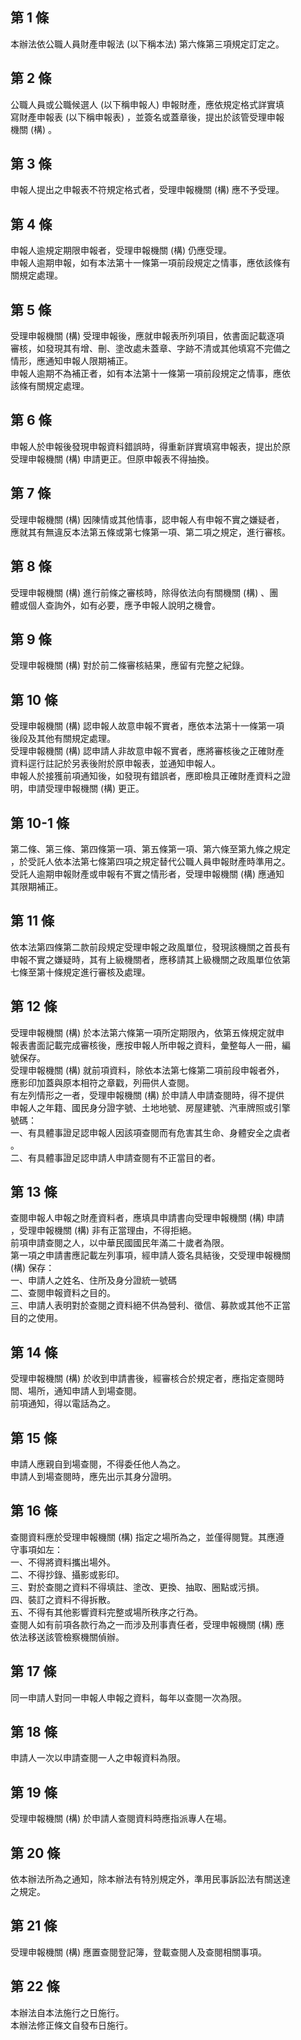 第 1 條
-------
本辦法依公職人員財產申報法 (以下稱本法) 第六條第三項規定訂定之。

第 2 條
-------
公職人員或公職候選人 (以下稱申報人) 申報財產，應依規定格式詳實填  
寫財產申報表 (以下稱申報表) ，並簽名或蓋章後，提出於該管受理申報  
機關 (構) 。

第 3 條
-------
申報人提出之申報表不符規定格式者，受理申報機關 (構) 應不予受理。

第 4 條
-------
申報人逾規定期限申報者，受理申報機關 (構) 仍應受理。  
申報人逾期申報，如有本法第十一條第一項前段規定之情事，應依該條有  
關規定處理。

第 5 條
-------
受理申報機關 (構) 受理申報後，應就申報表所列項目，依書面記載逐項  
審核，如發現其有增、刪、塗改處未蓋章、字跡不清或其他填寫不完備之  
情形，應通知申報人限期補正。  
申報人逾期不為補正者，如有本法第十一條第一項前段規定之情事，應依  
該條有關規定處理。

第 6 條
-------
申報人於申報後發現申報資料錯誤時，得重新詳實填寫申報表，提出於原  
受理申報機關 (構) 申請更正。但原申報表不得抽換。

第 7 條
-------
受理申報機關 (構) 因陳情或其他情事，認申報人有申報不實之嫌疑者，  
應就其有無違反本法第五條或第七條第一項、第二項之規定，進行審核。

第 8 條
-------
受理申報機關 (構) 進行前條之審核時，除得依法向有關機關 (構) 、團  
體或個人查詢外，如有必要，應予申報人說明之機會。

第 9 條
-------
受理申報機關 (構) 對於前二條審核結果，應留有完整之紀錄。

第 10 條
--------
受理申報機關 (構) 認申報人故意申報不實者，應依本法第十一條第一項  
後段及其他有關規定處理。  
受理申報機關 (構) 認申請人非故意申報不實者，應將審核後之正確財產  
資料逕行註記於另表後附於原申報表，並通知申報人。  
申報人於接獲前項通知後，如發現有錯誤者，應即檢具正確財產資料之證  
明，申請受理申報機關 (構) 更正。

第 10-1 條
----------
第二條、第三條、第四條第一項、第五條第一項、第六條至第九條之規定  
，於受託人依本法第七條第四項之規定替代公職人員申報財產時準用之。  
受託人逾期申報財產或申報有不實之情形者，受理申報機關 (構) 應通知  
其限期補正。

第 11 條
--------
依本法第四條第二款前段規定受理申報之政風單位，發現該機關之首長有  
申報不實之嫌疑時，其有上級機關者，應移請其上級機關之政風單位依第  
七條至第十條規定進行審核及處理。

第 12 條
--------
受理申報機關 (構) 於本法第六條第一項所定期限內，依第五條規定就申  
報表書面記載完成審核後，應按申報人所申報之資料，彙整每人一冊，編  
號保存。  
受理申報機關 (構) 就前項資料，除依本法第七條第二項前段申報者外，  
應影印加蓋與原本相符之章戳，列冊供人查閱。  
有左列情形之一者，受理申報機關 (構) 於申請人申請查閱時，得不提供  
申報人之年籍、國民身分證字號、土地地號、房屋建號、汽車牌照或引擎  
號碼：  
一、有具體事證足認申報人因該項查閱而有危害其生命、身體安全之虞者  
    。  
二、有具體事證足認申請人申請查閱有不正當目的者。

第 13 條
--------
查閱申報人申報之財產資料者，應填具申請書向受理申報機關 (構) 申請  
，受理申報機關 (構) 非有正當理由，不得拒絕。  
前項申請查閱之人，以中華民國國民年滿二十歲者為限。  
第一項之申請書應記載左列事項，經申請人簽名具結後，交受理申報機關  
 (構) 保存：  
一、申請人之姓名、住所及身分證統一號碼  
二、查閱申報資料之目的。  
三、申請人表明對於查閱之資料絕不供為營利、徵信、募款或其他不正當  
    目的之使用。

第 14 條
--------
受理申報機關 (構) 於收到申請書後，經審核合於規定者，應指定查閱時  
間、場所，通知申請人到場查閱。  
前項通知，得以電話為之。

第 15 條
--------
申請人應親自到場查閱，不得委任他人為之。  
申請人到場查閱時，應先出示其身分證明。

第 16 條
--------
查閱資料應於受理申報機關 (構) 指定之場所為之，並僅得閱覽。其應遵  
守事項如左：  
一、不得將資料攜出場外。  
二、不得抄錄、攝影或影印。  
三、對於查閱之資料不得填註、塗改、更換、抽取、圈點或污損。  
四、裝訂之資料不得拆散。  
五、不得有其他影響資料完整或場所秩序之行為。  
查閱人如有前項各款行為之一而涉及刑事責任者，受理申報機關 (構) 應  
依法移送該管檢察機關偵辦。

第 17 條
--------
同一申請人對同一申報人申報之資料，每年以查閱一次為限。

第 18 條
--------
申請人一次以申請查閱一人之申報資料為限。

第 19 條
--------
受理申報機關 (構) 於申請人查閱資料時應指派專人在場。

第 20 條
--------
依本辦法所為之通知，除本辦法有特別規定外，準用民事訴訟法有關送達  
之規定。

第 21 條
--------
受理申報機關 (構) 應置查閱登記簿，登載查閱人及查閱相關事項。

第 22 條
--------
本辦法自本法施行之日施行。  
本辦法修正條文自發布日施行。

